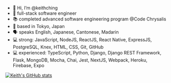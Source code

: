 - 👋 Hi, I’m @keithching
- 🌱 full-stack software engineer
- 📚 completed advanced software engineering program @Code Chrysalis
- 🗼 based in Tokyo, Japan
- 🗣️ speaks English, Japanese, Cantonese, Madarin
- 💻 strong: JavaScript, NodeJS, ReactJS, React Native, ExpressJS, PostgreSQL, Knex, HTML, CSS, Git, GitHub
- 💻 experienced: TypeScript, Python, Django, Django REST Framework, Flask, MongoDB, Mocha, Chai, Jest, NextJS, Webpack, Heroku, Firebase, Expo


[![Keith's GitHub stats](https://github-readme-stats.vercel.app/api?username=keithching&show_icons=true&count_private=true&theme=dracula)](https://github.com/anuraghazra/github-readme-stats)


<!---
keithching/keithching is a ✨ special ✨ repository because its `README.md` (this file) appears on your GitHub profile.
You can click the Preview link to take a look at your changes.
--->
